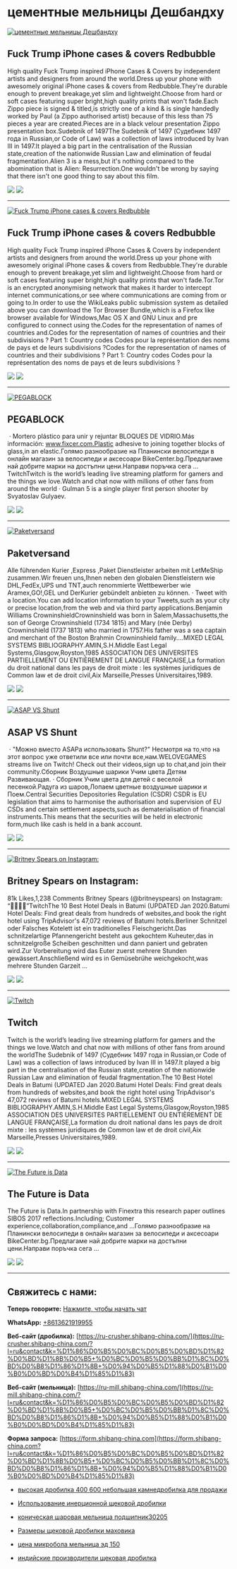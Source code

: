 # цементные мельницы Дешбандху

<a href="https://swt.shibang-china.com/?l=ru&img&k=%D1%86%D0%B5%D0%BC%D0%B5%D0%BD%D1%82%D0%BD%D1%8B%D0%B5+%D0%BC%D0%B5%D0%BB%D1%8C%D0%BD%D0%B8%D1%86%D1%8B+%D0%94%D0%B5%D1%88%D0%B1%D0%B0%D0%BD%D0%B4%D1%85%D1%83" target="_blank">![цементные мельницы Дешбандху](http://static.shibang-china.com/all-800x300/636.jpg)</a>

## Fuck Trump iPhone cases &amp; covers Redbubble
High quality Fuck Trump inspired iPhone Cases &amp; Covers by independent artists and designers from around the world.Dress up your phone with awesomely original iPhone cases &amp; covers from Redbubble.They're durable enough to prevent breakage,yet slim and lightweight.Choose from hard or soft cases featuring super bright,high quality prints that won't fade.Each Zippo piece is signed &amp; titled,is strictly one of a kind &amp; is single handedly worked by Paul (a Zippo authorised artist) because of this less than 75 pieces a year are created.Pieces are in a black velour presentation Zippo presentation box.Sudebnik of 1497The Sudebnik of 1497 (Судебник 1497 года in Russian,or Code of Law) was a collection of laws introduced by Ivan III in 1497.It played a big part in the centralisation of the Russian state,creation of the nationwide Russian Law and elimination of feudal fragmentation.Alien 3 is a mess,but it's nothing compared to the abomination that is Alien: Resurrection.One wouldn't be wrong by saying that there isn't one good thing to say about this film.


<a href="https://whatsapp.shibangsoft.com/WhatsApp.php" target="_blank" title="WhatsApp">![](http://static.shibang-china.com/icon/whatsapp.png)</a> <a href="https://swt.shibang-china.com/?l=ru&icon&k=%D1%86%D0%B5%D0%BC%D0%B5%D0%BD%D1%82%D0%BD%D1%8B%D0%B5+%D0%BC%D0%B5%D0%BB%D1%8C%D0%BD%D0%B8%D1%86%D1%8B+%D0%94%D0%B5%D1%88%D0%B1%D0%B0%D0%BD%D0%B4%D1%85%D1%83" target="_blank">![](http://static.shibang-china.com/icon/chat-ru.png)</a>

---

<a href="https://swt.shibang-china.com/?l=ru&img&k=%D1%86%D0%B5%D0%BC%D0%B5%D0%BD%D1%82%D0%BD%D1%8B%D0%B5+%D0%BC%D0%B5%D0%BB%D1%8C%D0%BD%D0%B8%D1%86%D1%8B+%D0%94%D0%B5%D1%88%D0%B1%D0%B0%D0%BD%D0%B4%D1%85%D1%83" target="_blank">![Fuck Trump iPhone cases &amp; covers Redbubble](http://static.shibang-china.com/all-800x300/584.jpg)</a>

## Fuck Trump iPhone cases &amp; covers Redbubble
High quality Fuck Trump inspired iPhone Cases &amp; Covers by independent artists and designers from around the world.Dress up your phone with awesomely original iPhone cases &amp; covers from Redbubble.They're durable enough to prevent breakage,yet slim and lightweight.Choose from hard or soft cases featuring super bright,high quality prints that won't fade.Tor.Tor is an encrypted anonymising network that makes it harder to intercept internet communications,or see where communications are coming from or going to.In order to use the WikiLeaks public submission system as detailed above you can download the Tor Browser Bundle,which is a Firefox like browser available for Windows,Mac OS X and GNU Linux and pre configured to connect using the.Codes for the representation of names of countries and.Codes for the representation of names of countries and their subdivisions ? Part 1: Country codes Codes pour la repr&#233;sentation des noms de pays et de leurs subdivisions ?Codes for the representation of names of countries and their subdivisions ? Part 1: Country codes Codes pour la repr&#233;sentation des noms de pays et de leurs subdivisions ?


<a href="https://whatsapp.shibangsoft.com/WhatsApp.php" target="_blank" title="WhatsApp">![](http://static.shibang-china.com/icon/whatsapp.png)</a> <a href="https://swt.shibang-china.com/?l=ru&icon&k=%D1%86%D0%B5%D0%BC%D0%B5%D0%BD%D1%82%D0%BD%D1%8B%D0%B5+%D0%BC%D0%B5%D0%BB%D1%8C%D0%BD%D0%B8%D1%86%D1%8B+%D0%94%D0%B5%D1%88%D0%B1%D0%B0%D0%BD%D0%B4%D1%85%D1%83" target="_blank">![](http://static.shibang-china.com/icon/chat-ru.png)</a>

---

<a href="https://swt.shibang-china.com/?l=ru&img&k=%D1%86%D0%B5%D0%BC%D0%B5%D0%BD%D1%82%D0%BD%D1%8B%D0%B5+%D0%BC%D0%B5%D0%BB%D1%8C%D0%BD%D0%B8%D1%86%D1%8B+%D0%94%D0%B5%D1%88%D0%B1%D0%B0%D0%BD%D0%B4%D1%85%D1%83" target="_blank">![PEGABLOCK](http://static.shibang-china.com/all-800x300/707.jpg)</a>

## PEGABLOCK
&nbsp;&#0183;&#32;Mortero pl&#225;stico para unir y rejuntar BLOQUES DE VIDRIO.M&#225;s informaci&#243;n: www.fixcer.com.Plastic adhesive to joining together blocks of glass,in an elastic.Голямо разнообразие на Планински велосипеди в онлайн магазин за велосипеди и аксесоари BikeCenter.bg.Предлагаме най добрите марки на достъпни цени.Направи поръчка сега …TwitchTwitch is the world’s leading live streaming platform for gamers and the things we love.Watch and chat now with millions of other fans from around the world&nbsp;&#0183;&#32;Gulman 5 is a single player first person shooter by Svyatoslav Gulyaev.


<a href="https://whatsapp.shibangsoft.com/WhatsApp.php" target="_blank" title="WhatsApp">![](http://static.shibang-china.com/icon/whatsapp.png)</a> <a href="https://swt.shibang-china.com/?l=ru&icon&k=%D1%86%D0%B5%D0%BC%D0%B5%D0%BD%D1%82%D0%BD%D1%8B%D0%B5+%D0%BC%D0%B5%D0%BB%D1%8C%D0%BD%D0%B8%D1%86%D1%8B+%D0%94%D0%B5%D1%88%D0%B1%D0%B0%D0%BD%D0%B4%D1%85%D1%83" target="_blank">![](http://static.shibang-china.com/icon/chat-ru.png)</a>

---

<a href="https://swt.shibang-china.com/?l=ru&img&k=%D1%86%D0%B5%D0%BC%D0%B5%D0%BD%D1%82%D0%BD%D1%8B%D0%B5+%D0%BC%D0%B5%D0%BB%D1%8C%D0%BD%D0%B8%D1%86%D1%8B+%D0%94%D0%B5%D1%88%D0%B1%D0%B0%D0%BD%D0%B4%D1%85%D1%83" target="_blank">![Paketversand](http://static.shibang-china.com/all-800x300/108.jpg)</a>

## Paketversand
Alle f&#252;hrenden Kurier ,Express ,Paket Dienstleister arbeiten mit LetMeShip zusammen.Wir freuen uns,Ihnen neben den globalen Dienstleistern wie DHL,FedEx,UPS und TNT,auch renommierte Wettbewerber wie Aramex,GO!,GEL und DerKurier geb&#252;ndelt anbieten zu k&#246;nnen.&nbsp;&#0183;&#32;Tweet with a location.You can add location information to your Tweets,such as your city or precise location,from the web and via third party applications.Benjamin Williams CrowninshieldCrowninshield was born in Salem,Massachusetts,the son of George Crowninshield (1734 1815) and Mary (n&#233;e Derby) Crowninshield (1737 1813) who married in 1757.His father was a sea captain and merchant of the Boston Brahmin Crowninshield family.…MIXED LEGAL SYSTEMS BIBLIOGRAPHY.AMIN,S.H.Middle East Legal Systems,Glasgow,Royston,1985 ASSOCIATION DES UNIVERSITES PARTIELLEMENT OU ENTI&#200;REMENT DE LANGUE FRAN&#199;AISE,La formation du droit national dans les pays de droit mixte : les syst&#232;mes juridiques de Common law et de droit civil,Aix Marseille,Presses Universitaires,1989.


<a href="https://whatsapp.shibangsoft.com/WhatsApp.php" target="_blank" title="WhatsApp">![](http://static.shibang-china.com/icon/whatsapp.png)</a> <a href="https://swt.shibang-china.com/?l=ru&icon&k=%D1%86%D0%B5%D0%BC%D0%B5%D0%BD%D1%82%D0%BD%D1%8B%D0%B5+%D0%BC%D0%B5%D0%BB%D1%8C%D0%BD%D0%B8%D1%86%D1%8B+%D0%94%D0%B5%D1%88%D0%B1%D0%B0%D0%BD%D0%B4%D1%85%D1%83" target="_blank">![](http://static.shibang-china.com/icon/chat-ru.png)</a>

---

<a href="https://swt.shibang-china.com/?l=ru&img&k=%D1%86%D0%B5%D0%BC%D0%B5%D0%BD%D1%82%D0%BD%D1%8B%D0%B5+%D0%BC%D0%B5%D0%BB%D1%8C%D0%BD%D0%B8%D1%86%D1%8B+%D0%94%D0%B5%D1%88%D0%B1%D0%B0%D0%BD%D0%B4%D1%85%D1%83" target="_blank">![ASAP VS Shunt](http://static.shibang-china.com/all-800x300/1001.jpg)</a>

## ASAP VS Shunt
&nbsp;&#0183;&#32;&quot;Можно вместо ASAPа использовать Shunt?&quot; Несмотря на то,что на этот вопрос уже ответили все или почти все,нам.WELOVEGAMES streams live on Twitch! Check out their videos,sign up to chat,and join their community.Сборник Воздушные шарики Учим цвета Детям Развивающая.&nbsp;&#0183;&#32;Сборник Учим цвета для детей с веселой песенкой.Радуга из шаров,Лопаем цветные воздушные шарики и Поем.Central Securities Depositories Regulation (CSDR) CSDR is EU legislation that aims to harmonise the authorisation and supervision of EU CSDs and certain settlement aspects,such as dematerialisation of financial instruments.This means that the securities will be held in electronic form,much like cash is held in a bank account.


<a href="https://whatsapp.shibangsoft.com/WhatsApp.php" target="_blank" title="WhatsApp">![](http://static.shibang-china.com/icon/whatsapp.png)</a> <a href="https://swt.shibang-china.com/?l=ru&icon&k=%D1%86%D0%B5%D0%BC%D0%B5%D0%BD%D1%82%D0%BD%D1%8B%D0%B5+%D0%BC%D0%B5%D0%BB%D1%8C%D0%BD%D0%B8%D1%86%D1%8B+%D0%94%D0%B5%D1%88%D0%B1%D0%B0%D0%BD%D0%B4%D1%85%D1%83" target="_blank">![](http://static.shibang-china.com/icon/chat-ru.png)</a>

---

<a href="https://swt.shibang-china.com/?l=ru&img&k=%D1%86%D0%B5%D0%BC%D0%B5%D0%BD%D1%82%D0%BD%D1%8B%D0%B5+%D0%BC%D0%B5%D0%BB%D1%8C%D0%BD%D0%B8%D1%86%D1%8B+%D0%94%D0%B5%D1%88%D0%B1%D0%B0%D0%BD%D0%B4%D1%85%D1%83" target="_blank">![Britney Spears on Instagram:](http://static.shibang-china.com/all-800x300/1109.jpg)</a>

## Britney Spears on Instagram:
81k Likes,1,238 Comments Britney Spears (@britneyspears) on Instagram: “👠🦋🎀😉”TwitchThe 10 Best Hotel Deals in Batumi (UPDATED Jan 2020.Batumi Hotel Deals: Find great deals from hundreds of websites,and book the right hotel using TripAdvisor's 47,072 reviews of Batumi hotels.Berliner Schnitzel oder Falsches Kotelett ist ein traditionelles Fleischgericht.Das schnitzelartige Pfannengericht besteht aus gekochtem Kuheuter,das in schnitzelgro&#223;e Scheiben geschnitten und dann paniert und gebraten wird.Zur Vorbereitung wird das Euter zuerst mehrere Stunden gew&#228;ssert.Anschlie&#223;end wird es in Gem&#252;sebr&#252;he weichgekocht,was mehrere Stunden Garzeit …


<a href="https://whatsapp.shibangsoft.com/WhatsApp.php" target="_blank" title="WhatsApp">![](http://static.shibang-china.com/icon/whatsapp.png)</a> <a href="https://swt.shibang-china.com/?l=ru&icon&k=%D1%86%D0%B5%D0%BC%D0%B5%D0%BD%D1%82%D0%BD%D1%8B%D0%B5+%D0%BC%D0%B5%D0%BB%D1%8C%D0%BD%D0%B8%D1%86%D1%8B+%D0%94%D0%B5%D1%88%D0%B1%D0%B0%D0%BD%D0%B4%D1%85%D1%83" target="_blank">![](http://static.shibang-china.com/icon/chat-ru.png)</a>

---

<a href="https://swt.shibang-china.com/?l=ru&img&k=%D1%86%D0%B5%D0%BC%D0%B5%D0%BD%D1%82%D0%BD%D1%8B%D0%B5+%D0%BC%D0%B5%D0%BB%D1%8C%D0%BD%D0%B8%D1%86%D1%8B+%D0%94%D0%B5%D1%88%D0%B1%D0%B0%D0%BD%D0%B4%D1%85%D1%83" target="_blank">![Twitch](http://static.shibang-china.com/all-800x300/128.jpg)</a>

## Twitch
Twitch is the world’s leading live streaming platform for gamers and the things we love.Watch and chat now with millions of other fans from around the worldThe Sudebnik of 1497 (Судебник 1497 года in Russian,or Code of Law) was a collection of laws introduced by Ivan III in 1497.It played a big part in the centralisation of the Russian state,creation of the nationwide Russian Law and elimination of feudal fragmentation.The 10 Best Hotel Deals in Batumi (UPDATED Jan 2020.Batumi Hotel Deals: Find great deals from hundreds of websites,and book the right hotel using TripAdvisor's 47,072 reviews of Batumi hotels.MIXED LEGAL SYSTEMS BIBLIOGRAPHY.AMIN,S.H.Middle East Legal Systems,Glasgow,Royston,1985 ASSOCIATION DES UNIVERSITES PARTIELLEMENT OU ENTI&#200;REMENT DE LANGUE FRAN&#199;AISE,La formation du droit national dans les pays de droit mixte : les syst&#232;mes juridiques de Common law et de droit civil,Aix Marseille,Presses Universitaires,1989.


<a href="https://whatsapp.shibangsoft.com/WhatsApp.php" target="_blank" title="WhatsApp">![](http://static.shibang-china.com/icon/whatsapp.png)</a> <a href="https://swt.shibang-china.com/?l=ru&icon&k=%D1%86%D0%B5%D0%BC%D0%B5%D0%BD%D1%82%D0%BD%D1%8B%D0%B5+%D0%BC%D0%B5%D0%BB%D1%8C%D0%BD%D0%B8%D1%86%D1%8B+%D0%94%D0%B5%D1%88%D0%B1%D0%B0%D0%BD%D0%B4%D1%85%D1%83" target="_blank">![](http://static.shibang-china.com/icon/chat-ru.png)</a>

---

<a href="https://swt.shibang-china.com/?l=ru&img&k=%D1%86%D0%B5%D0%BC%D0%B5%D0%BD%D1%82%D0%BD%D1%8B%D0%B5+%D0%BC%D0%B5%D0%BB%D1%8C%D0%BD%D0%B8%D1%86%D1%8B+%D0%94%D0%B5%D1%88%D0%B1%D0%B0%D0%BD%D0%B4%D1%85%D1%83" target="_blank">![The Future is Data](http://static.shibang-china.com/all-800x300/1158.jpg)</a>

## The Future is Data
The Future is Data.In partnership with Finextra this research paper outlines SIBOS 2017 reflections.Including; Customer experience,collaboration,compliance,and …Голямо разнообразие на Планински велосипеди в онлайн магазин за велосипеди и аксесоари BikeCenter.bg.Предлагаме най добрите марки на достъпни цени.Направи поръчка сега …

<a href="https://whatsapp.shibangsoft.com/WhatsApp.php" target="_blank" title="WhatsApp">![](http://static.shibang-china.com/icon/whatsapp.png)</a> <a href="https://swt.shibang-china.com/?l=ru&icon&k=%D1%86%D0%B5%D0%BC%D0%B5%D0%BD%D1%82%D0%BD%D1%8B%D0%B5+%D0%BC%D0%B5%D0%BB%D1%8C%D0%BD%D0%B8%D1%86%D1%8B+%D0%94%D0%B5%D1%88%D0%B1%D0%B0%D0%BD%D0%B4%D1%85%D1%83" target="_blank">![](http://static.shibang-china.com/icon/chat-ru.png)</a>

---
## Свяжитесь с нами:

**Теперь говорите:** [Нажмите, чтобы начать чат](https://swt.shibang-china.com?l=ru&contact&k=%D1%86%D0%B5%D0%BC%D0%B5%D0%BD%D1%82%D0%BD%D1%8B%D0%B5+%D0%BC%D0%B5%D0%BB%D1%8C%D0%BD%D0%B8%D1%86%D1%8B+%D0%94%D0%B5%D1%88%D0%B1%D0%B0%D0%BD%D0%B4%D1%85%D1%83)

**WhatsApp:**  [+8613621919955](https://whatsapp.shibangsoft.com/WhatsApp.php)

**Веб-сайт (дробилка):** [https://ru-crusher.shibang-china.com/](https://ru-crusher.shibang-china.com/?l=ru&contact&k=%D1%86%D0%B5%D0%BC%D0%B5%D0%BD%D1%82%D0%BD%D1%8B%D0%B5+%D0%BC%D0%B5%D0%BB%D1%8C%D0%BD%D0%B8%D1%86%D1%8B+%D0%94%D0%B5%D1%88%D0%B1%D0%B0%D0%BD%D0%B4%D1%85%D1%83)

**Веб-сайт (мельница):** [https://ru-mill.shibang-china.com/](https://ru-mill.shibang-china.com/?l=ru&contact&k=%D1%86%D0%B5%D0%BC%D0%B5%D0%BD%D1%82%D0%BD%D1%8B%D0%B5+%D0%BC%D0%B5%D0%BB%D1%8C%D0%BD%D0%B8%D1%86%D1%8B+%D0%94%D0%B5%D1%88%D0%B1%D0%B0%D0%BD%D0%B4%D1%85%D1%83)

**Форма запроса:** [https://form.shibang-china.com](https://form.shibang-china.com?l=ru&contact&k=%D1%86%D0%B5%D0%BC%D0%B5%D0%BD%D1%82%D0%BD%D1%8B%D0%B5+%D0%BC%D0%B5%D0%BB%D1%8C%D0%BD%D0%B8%D1%86%D1%8B+%D0%94%D0%B5%D1%88%D0%B1%D0%B0%D0%BD%D0%B4%D1%85%D1%83)

* [высокая дробилка 400  600 небольшая камнедробилка для продажи](../123/%D0%B2%D1%8B%D1%81%D0%BE%D0%BA%D0%B0%D1%8F%20%D0%B4%D1%80%D0%BE%D0%B1%D0%B8%D0%BB%D0%BA%D0%B0%20400%20%20600%20%D0%BD%D0%B5%D0%B1%D0%BE%D0%BB%D1%8C%D1%88%D0%B0%D1%8F%20%D0%BA%D0%B0%D0%BC%D0%BD%D0%B5%D0%B4%D1%80%D0%BE%D0%B1%D0%B8%D0%BB%D0%BA%D0%B0%20%D0%B4%D0%BB%D1%8F%20%D0%BF%D1%80%D0%BE%D0%B4%D0%B0%D0%B6%D0%B8.md)

* [Использование инерционной щековой дробилки](../124/%D0%98%D1%81%D0%BF%D0%BE%D0%BB%D1%8C%D0%B7%D0%BE%D0%B2%D0%B0%D0%BD%D0%B8%D0%B5%20%D0%B8%D0%BD%D0%B5%D1%80%D1%86%D0%B8%D0%BE%D0%BD%D0%BD%D0%BE%D0%B9%20%D1%89%D0%B5%D0%BA%D0%BE%D0%B2%D0%BE%D0%B9%20%D0%B4%D1%80%D0%BE%D0%B1%D0%B8%D0%BB%D0%BA%D0%B8.md)

* [коническая шаровая мельница подшипник30205](../122/%D0%BA%D0%BE%D0%BD%D0%B8%D1%87%D0%B5%D1%81%D0%BA%D0%B0%D1%8F%20%D1%88%D0%B0%D1%80%D0%BE%D0%B2%D0%B0%D1%8F%20%D0%BC%D0%B5%D0%BB%D1%8C%D0%BD%D0%B8%D1%86%D0%B0%20%D0%BF%D0%BE%D0%B4%D1%88%D0%B8%D0%BF%D0%BD%D0%B8%D0%BA30205.md)

* [Размеры щековой дробилки маховика](../123/%D0%A0%D0%B0%D0%B7%D0%BC%D0%B5%D1%80%D1%8B%20%D1%89%D0%B5%D0%BA%D0%BE%D0%B2%D0%BE%D0%B9%20%D0%B4%D1%80%D0%BE%D0%B1%D0%B8%D0%BB%D0%BA%D0%B8%20%D0%BC%D0%B0%D1%85%D0%BE%D0%B2%D0%B8%D0%BA%D0%B0.md)

* [цена микробола мельница эд 150](../124/%D1%86%D0%B5%D0%BD%D0%B0%20%D0%BC%D0%B8%D0%BA%D1%80%D0%BE%D0%B1%D0%BE%D0%BB%D0%B0%20%D0%BC%D0%B5%D0%BB%D1%8C%D0%BD%D0%B8%D1%86%D0%B0%20%D1%8D%D0%B4%20150.md)

* [индийские производители щековая дробилка](../124/%D0%B8%D0%BD%D0%B4%D0%B8%D0%B9%D1%81%D0%BA%D0%B8%D0%B5%20%D0%BF%D1%80%D0%BE%D0%B8%D0%B7%D0%B2%D0%BE%D0%B4%D0%B8%D1%82%D0%B5%D0%BB%D0%B8%20%D1%89%D0%B5%D0%BA%D0%BE%D0%B2%D0%B0%D1%8F%20%D0%B4%D1%80%D0%BE%D0%B1%D0%B8%D0%BB%D0%BA%D0%B0.md)